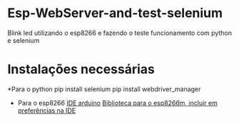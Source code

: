 # Esp-WebServer-and-test-selenium
 Blink led utilizando o esp8266 e fazendo o teste funcionamento com python e selenium

# Instalações necessárias
 *Para o python
     pip install selenium
     pip install webdriver_manager

 * Para o esp8266
     [IDE arduino](https://arduino.cc)
     [Biblioteca para o esp8266m, incluir em preferências na IDE](http://arduino.esp8266.com/stable/package_esp8266com_index.json) 